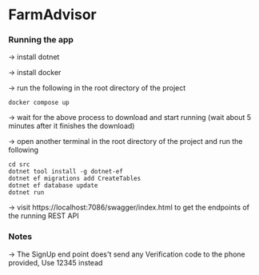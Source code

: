 # FarmAdvisor

### Running the app

-> install dotnet

-> install docker

-> run the following in the root directory of the project

```
docker compose up
```

-> wait for the above process to download and start running (wait about 5 minutes after it finishes the download)

-> open another terminal in the root directory of the project and run the following 

```
cd src
dotnet tool install -g dotnet-ef
dotnet ef migrations add CreateTables
dotnet ef database update
dotnet run
```

-> visit https://localhost:7086/swagger/index.html to get the endpoints of the running REST API

### Notes

-> The SignUp end point does't send any Verification code to the phone provided, Use 12345 instead